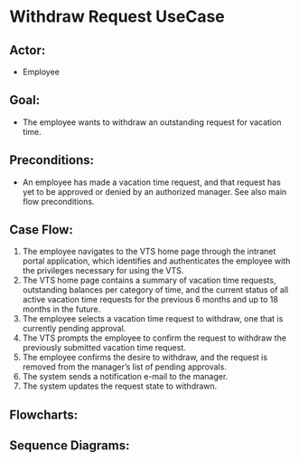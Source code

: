 # Withdraw Request UseCase
## Actor: 
- Employee
## Goal: 
- The employee wants to withdraw an outstanding request for vacation time.
## Preconditions:
- An employee has made a vacation time request, and that request has yet to be approved or denied by an authorized manager. See also main flow preconditions.
## Case Flow:
1. The employee navigates to the VTS home page through the intranet portal application, which identifies and authenticates the employee with the privileges necessary for using the VTS.
2. The VTS home page contains a summary of vacation time requests, outstanding balances per category of time, and the current status of all active vacation time requests for the previous 6 months and up to 18 months in the future.
3. The employee selects a vacation time request to withdraw, one that is currently pending approval.
4. The VTS prompts the employee to confirm the request to withdraw the previously submitted vacation time request.
5. The employee confirms the desire to withdraw, and the request is removed from the manager’s list of pending approvals.
6. The system sends a notification e-mail to the manager.
7. The system updates the request state to withdrawn.

## Flowcharts:

## Sequence Diagrams: